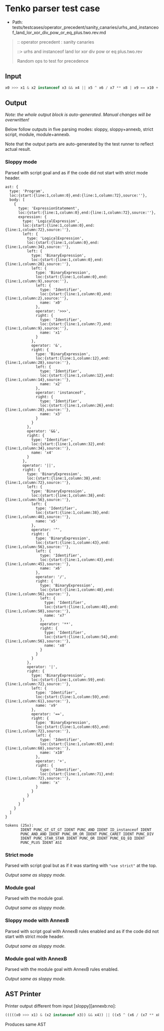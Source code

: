 # Tenko parser test case

- Path: tests/testcases/operator_precedent/sanity_canaries/urhs_and_instanceof_land_lor_xor_div_pow_or_eq_plus.two.rev.md

> :: operator precedent : sanity canaries
>
> ::> urhs and instanceof land lor xor div pow or eq plus.two.rev
>
> Random ops to test for precedence

## Input

`````js
x0 >>> x1 & x2 instanceof x3 && x4 || x5 ^ x6 / x7 ** x8 | x9 == x10 + x
`````

## Output

_Note: the whole output block is auto-generated. Manual changes will be overwritten!_

Below follow outputs in five parsing modes: sloppy, sloppy+annexb, strict script, module, module+annexb.

Note that the output parts are auto-generated by the test runner to reflect actual result.

### Sloppy mode

Parsed with script goal and as if the code did not start with strict mode header.

`````
ast: {
  type: 'Program',
  loc:{start:{line:1,column:0},end:{line:1,column:72},source:''},
  body: [
    {
      type: 'ExpressionStatement',
      loc:{start:{line:1,column:0},end:{line:1,column:72},source:''},
      expression: {
        type: 'LogicalExpression',
        loc:{start:{line:1,column:0},end:{line:1,column:72},source:''},
        left: {
          type: 'LogicalExpression',
          loc:{start:{line:1,column:0},end:{line:1,column:34},source:''},
          left: {
            type: 'BinaryExpression',
            loc:{start:{line:1,column:0},end:{line:1,column:28},source:''},
            left: {
              type: 'BinaryExpression',
              loc:{start:{line:1,column:0},end:{line:1,column:9},source:''},
              left: {
                type: 'Identifier',
                loc:{start:{line:1,column:0},end:{line:1,column:2},source:''},
                name: 'x0'
              },
              operator: '>>>',
              right: {
                type: 'Identifier',
                loc:{start:{line:1,column:7},end:{line:1,column:9},source:''},
                name: 'x1'
              }
            },
            operator: '&',
            right: {
              type: 'BinaryExpression',
              loc:{start:{line:1,column:12},end:{line:1,column:28},source:''},
              left: {
                type: 'Identifier',
                loc:{start:{line:1,column:12},end:{line:1,column:14},source:''},
                name: 'x2'
              },
              operator: 'instanceof',
              right: {
                type: 'Identifier',
                loc:{start:{line:1,column:26},end:{line:1,column:28},source:''},
                name: 'x3'
              }
            }
          },
          operator: '&&',
          right: {
            type: 'Identifier',
            loc:{start:{line:1,column:32},end:{line:1,column:34},source:''},
            name: 'x4'
          }
        },
        operator: '||',
        right: {
          type: 'BinaryExpression',
          loc:{start:{line:1,column:38},end:{line:1,column:72},source:''},
          left: {
            type: 'BinaryExpression',
            loc:{start:{line:1,column:38},end:{line:1,column:56},source:''},
            left: {
              type: 'Identifier',
              loc:{start:{line:1,column:38},end:{line:1,column:40},source:''},
              name: 'x5'
            },
            operator: '^',
            right: {
              type: 'BinaryExpression',
              loc:{start:{line:1,column:43},end:{line:1,column:56},source:''},
              left: {
                type: 'Identifier',
                loc:{start:{line:1,column:43},end:{line:1,column:45},source:''},
                name: 'x6'
              },
              operator: '/',
              right: {
                type: 'BinaryExpression',
                loc:{start:{line:1,column:48},end:{line:1,column:56},source:''},
                left: {
                  type: 'Identifier',
                  loc:{start:{line:1,column:48},end:{line:1,column:50},source:''},
                  name: 'x7'
                },
                operator: '**',
                right: {
                  type: 'Identifier',
                  loc:{start:{line:1,column:54},end:{line:1,column:56},source:''},
                  name: 'x8'
                }
              }
            }
          },
          operator: '|',
          right: {
            type: 'BinaryExpression',
            loc:{start:{line:1,column:59},end:{line:1,column:72},source:''},
            left: {
              type: 'Identifier',
              loc:{start:{line:1,column:59},end:{line:1,column:61},source:''},
              name: 'x9'
            },
            operator: '==',
            right: {
              type: 'BinaryExpression',
              loc:{start:{line:1,column:65},end:{line:1,column:72},source:''},
              left: {
                type: 'Identifier',
                loc:{start:{line:1,column:65},end:{line:1,column:68},source:''},
                name: 'x10'
              },
              operator: '+',
              right: {
                type: 'Identifier',
                loc:{start:{line:1,column:71},end:{line:1,column:72},source:''},
                name: 'x'
              }
            }
          }
        }
      }
    }
  ]
}

tokens (25x):
       IDENT PUNC_GT_GT_GT IDENT PUNC_AND IDENT ID_instanceof IDENT
       PUNC_AND_AND IDENT PUNC_OR_OR IDENT PUNC_CARET IDENT PUNC_DIV
       IDENT PUNC_STAR_STAR IDENT PUNC_OR IDENT PUNC_EQ_EQ IDENT
       PUNC_PLUS IDENT ASI
`````

### Strict mode

Parsed with script goal but as if it was starting with `"use strict"` at the top.

_Output same as sloppy mode._

### Module goal

Parsed with the module goal.

_Output same as sloppy mode._

### Sloppy mode with AnnexB

Parsed with script goal with AnnexB rules enabled and as if the code did not start with strict mode header.

_Output same as sloppy mode._

### Module goal with AnnexB

Parsed with the module goal with AnnexB rules enabled.

_Output same as sloppy mode._

## AST Printer

Printer output different from input [sloppy][annexb:no]:

````js
(((((x0 >>> x1) & (x2 instanceof x3)) && x4)) || ((x5 ^ (x6 / (x7 ** x8))) | (x9 == (x10 + x))));
````

Produces same AST
